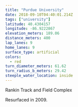 ```yaml
---
title: "Purdue University"
date: 2018-09-10T04:40:01.214Z
tags: ["university"]
latitude: 40.4304157
longitude: -86.9222867
elevation_meters: 189.06
distance_meters: 400
lap_lanes: 9
home_lanes: 9
surface_type: artificial
colors: 
  - red
turn_diameter_meters: 61.62
turn_radius_b_meters: 29.42
steeple_water_location: inside
---
```

Rankin Track and Field Complex
<!--more-->

Resurfaced in 2009.
